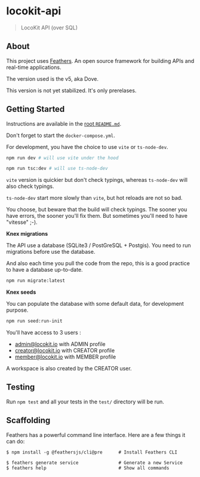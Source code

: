 # locokit-api

> LocoKit API (over SQL)

## About

This project uses [Feathers](http://dove.feathersjs.com). An open source framework for building APIs and real-time
applications.

The version used is the v5, aka Dove.

This version is not yet stabilized. It's only prerelases.

## Getting Started

Instructions are available in the [root `README.md`](../README.md).

Don't forget to start the `docker-compose.yml`.

For development, you have the choice to use `vite` or `ts-node-dev`.

```sh
npm run dev # will use vite under the hood

npm run tsc:dev # will use ts-node-dev
```

`vite` version is quickier but don't check typings,
whereas `ts-node-dev` will also check typings.

`ts-node-dev` start more slowly than `vite`,
but hot reloads are not so bad.

You choose, but beware that the build will check typings.
The sooner you have errors, the sooner you'll fix them.
But sometimes you'll need to have "vitesse" ;-).

**Knex migrations**

The API use a database (SQLite3 / PostGreSQL + Postgis).
You need to run migrations before use the database.

And also each time you pull the code from the repo,
this is a good practice to have a database up-to-date.

```sh
npm run migrate:latest
```

**Knex seeds**

You can populate the database with some default data,
for development purpose.

```sh
npm run seed:run-init
```

You'll have access to 3 users :

* admin@locokit.io with ADMIN profile
* creator@locokit.io with CREATOR profile
* member@locokit.io with MEMBER profile

A workspace is also created by the CREATOR user.

## Testing

Run `npm test` and all your tests in the `test/` directory will be run.

## Scaffolding

Feathers has a powerful command line interface. Here are a few things it can do:

```
$ npm install -g @feathersjs/cli@pre      # Install Feathers CLI

$ feathers generate service               # Generate a new Service
$ feathers help                           # Show all commands
```
